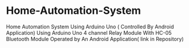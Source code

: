 # Home-Automation-System
Home Automation System Using Arduino Uno ( Controlled By Android Application) 
Using Arduino Uno
4 channel Relay Module
With HC-05 Bluetooth Module
Operated by An Android Application( link in Repository)
